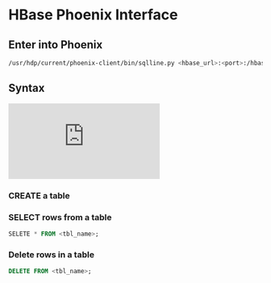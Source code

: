 # HBase Phoenix Interface
## Enter into Phoenix
```bash
/usr/hdp/current/phoenix-client/bin/sqlline.py <hbase_url>:<port>:/hbase-unsecure
```

## Syntax
![](https://phoenix.apache.org/language/index.html)

### CREATE a table


### SELECT rows from a table
```sql
SELETE * FROM <tbl_name>;
```

### Delete rows in a table
```sql
DELETE FROM <tbl_name>;
```

